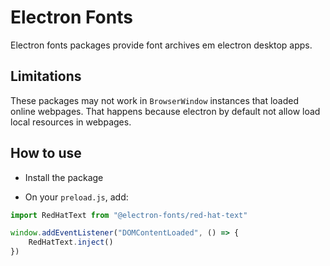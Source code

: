 # Electron Fonts

Electron fonts packages provide font archives em electron desktop apps.

## Limitations

These packages may not work in `BrowserWindow` instances that loaded online webpages. That happens because electron by default not allow load local resources in webpages.

## How to use

* Install the package

* On your `preload.js`, add:

```ts
import RedHatText from "@electron-fonts/red-hat-text"

window.addEventListener("DOMContentLoaded", () => {
    RedHatText.inject()
})
```